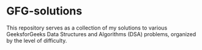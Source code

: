 # GFG-solutions
This repository serves as a collection of my solutions to various GeeksforGeeks Data Structures and Algorithms (DSA) problems, organized by the level of difficulty.
